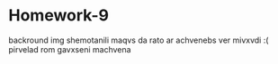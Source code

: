 # Homework-9

backround img shemotanili maqvs da rato ar achvenebs ver mivxvdi :( pirvelad rom gavxseni machvena 
